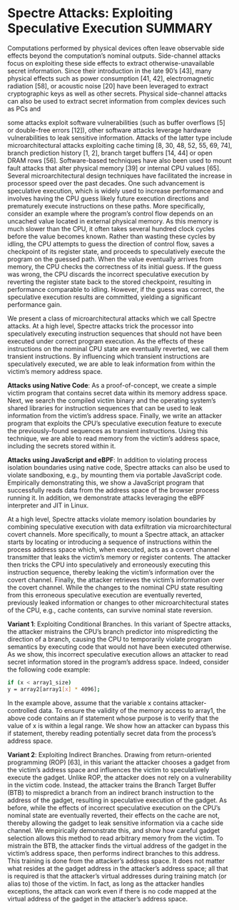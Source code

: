 # Spectre Attacks: Exploiting Speculative Execution SUMMARY



Computations performed by physical devices often leave
observable side effects beyond the computation’s nominal
outputs. Side-channel attacks focus on exploiting these side
effects to extract otherwise-unavailable secret information.
Since their introduction in the late 90’s [43], many physical
effects such as power consumption [41, 42], electromagnetic
radiation [58], or acoustic noise [20] have been leveraged to
extract cryptographic keys as well as other secrets.
Physical side-channel attacks can also be used to extract
secret information from complex devices such as PCs and

some attacks exploit software vulnerabilities (such as buffer
overflows [5] or double-free errors [12]), other software attacks
leverage hardware vulnerabilities to leak sensitive information.
Attacks of the latter type include microarchitectural attacks
exploiting cache timing [8, 30, 48, 52, 55, 69, 74], branch
prediction history [1, 2], branch target buffers [14, 44] or open
DRAM rows [56]. Software-based techniques have also been
used to mount fault attacks that alter physical memory [39] or
internal CPU values [65].
Several microarchitectural design techniques have facilitated
the increase in processor speed over the past decades. One such
advancement is speculative execution, which is widely used
to increase performance and involves having the CPU guess
likely future execution directions and prematurely execute
instructions on these paths. More specifically, consider an
example where the program’s control flow depends on an
uncached value located in external physical memory. As this
memory is much slower than the CPU, it often takes several
hundred clock cycles before the value becomes known. Rather
than wasting these cycles by idling, the CPU attempts to guess
the direction of control flow, saves a checkpoint of its register
state, and proceeds to speculatively execute the program on the
guessed path. When the value eventually arrives from memory,
the CPU checks the correctness of its initial guess. If the
guess was wrong, the CPU discards the incorrect speculative
execution by reverting the register state back to the stored
checkpoint, resulting in performance comparable to idling.
However, if the guess was correct, the speculative execution
results are committed, yielding a significant performance gain.

We present a class of microarchitectural attacks which we call Spectre attacks. At a high
level, Spectre attacks trick the processor into speculatively
executing instruction sequences that should not have been
executed under correct program execution. As the effects of
these instructions on the nominal CPU state are eventually
reverted, we call them transient instructions. By influencing
which transient instructions are speculatively executed, we are
able to leak information from within the victim’s memory
address space.

**Attacks using Native Code**: As a proof-of-concept, we
create a simple victim program that contains secret data within
its memory address space. Next, we search the compiled
victim binary and the operating system’s shared libraries for
instruction sequences that can be used to leak information
from the victim’s address space. Finally, we write an attacker
program that exploits the CPU’s speculative execution feature
to execute the previously-found sequences as transient instructions. Using this technique, we are able to read memory from
the victim’s address space, including the secrets stored within
it.

**Attacks using JavaScript and eBPF**: In addition to violating
process isolation boundaries using native code, Spectre attacks
can also be used to violate sandboxing, e.g., by mounting
them via portable JavaScript code. Empirically demonstrating
this, we show a JavaScript program that successfully reads
data from the address space of the browser process running
it. In addition, we demonstrate attacks leveraging the eBPF
interpreter and JIT in Linux.


At a high level, Spectre attacks violate memory isolation boundaries by combining speculative execution with
data exfiltration via microarchitectural covert channels. More
specifically, to mount a Spectre attack, an attacker starts by
locating or introducing a sequence of instructions within the
process address space which, when executed, acts as a covert
channel transmitter that leaks the victim’s memory or register
contents. The attacker then tricks the CPU into speculatively
and erroneously executing this instruction sequence, thereby
leaking the victim’s information over the covert channel.
Finally, the attacker retrieves the victim’s information over
the covert channel. While the changes to the nominal CPU
state resulting from this erroneous speculative execution are
eventually reverted, previously leaked information or changes
to other microarchitectural states of the CPU, e.g., cache
contents, can survive nominal state reversion.

**Variant 1**: Exploiting Conditional Branches. In this variant
of Spectre attacks, the attacker mistrains the CPU’s branch
predictor into mispredicting the direction of a branch, causing
the CPU to temporarily violate program semantics by executing code that would not have been executed otherwise. As we
show, this incorrect speculative execution allows an attacker to
read secret information stored in the program’s address space.
Indeed, consider the following code example:
```bash 
if (x < array1_size)
y = array2[array1[x] * 4096];
```
In the example above, assume that the variable x contains
attacker-controlled data. To ensure the validity of the memory
access to array1, the above code contains an if statement
whose purpose is to verify that the value of x is within a
legal range. We show how an attacker can bypass this if
statement, thereby reading potentially secret data from the
process’s address space.

**Variant 2**: Exploiting Indirect Branches. Drawing from
return-oriented programming (ROP) [63], in this variant the
attacker chooses a gadget from the victim’s address space
and influences the victim to speculatively execute the gadget.
Unlike ROP, the attacker does not rely on a vulnerability in
the victim code. Instead, the attacker trains the Branch Target
Buffer (BTB) to mispredict a branch from an indirect branch
instruction to the address of the gadget, resulting in speculative
execution of the gadget. As before, while the effects of
incorrect speculative execution on the CPU’s nominal state are
eventually reverted, their effects on the cache are not, thereby
allowing the gadget to leak sensitive information via a cache
side channel. We empirically demonstrate this, and show how
careful gadget selection allows this method to read arbitrary
memory from the victim.
To mistrain the BTB, the attacker finds the virtual address
of the gadget in the victim’s address space, then performs
indirect branches to this address. This training is done from
the attacker’s address space. It does not matter what resides at
the gadget address in the attacker’s address space; all that is
required is that the attacker’s virtual addresses during training
match (or alias to) those of the victim. In fact, as long as the
attacker handles exceptions, the attack can work even if there
is no code mapped at the virtual address of the gadget in the
attacker’s address space.


